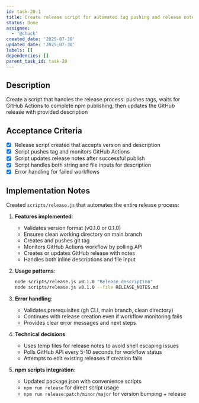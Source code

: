 ```yaml
---
id: task-20.1
title: Create release script for automated tag pushing and release notes
status: Done
assignee:
  - '@chuck'
created_date: '2025-07-30'
updated_date: '2025-07-30'
labels: []
dependencies: []
parent_task_id: task-20
---
```


## Description

Create a script that handles the release process: pushes tags, waits for GitHub Actions to complete npm publishing, then updates the GitHub release with provided description

## Acceptance Criteria

- [x] Release script created that accepts version and description
- [x] Script pushes tag and monitors GitHub Actions
- [x] Script updates release notes after successful publish
- [x] Script handles both string and file inputs for description
- [x] Error handling for failed workflows

## Implementation Notes

Created `scripts/release.js` that automates the entire release process:

1. **Features implemented**:
   - Validates version format (v0.1.0 or 0.1.0)
   - Ensures clean working directory on main branch
   - Creates and pushes git tag
   - Monitors GitHub Actions workflow by polling API
   - Creates or updates GitHub release with notes
   - Handles both inline descriptions and file input

2. **Usage patterns**:
   ```bash
   node scripts/release.js v0.1.0 "Release description"
   node scripts/release.js v0.1.0 --file RELEASE_NOTES.md
   ```

3. **Error handling**:
   - Validates prerequisites (gh CLI, main branch, clean directory)
   - Continues with release creation even if workflow monitoring fails
   - Provides clear error messages and next steps

4. **Technical decisions**:
   - Uses temp files for release notes to avoid shell escaping issues
   - Polls GitHub API every 5-10 seconds for workflow status
   - Attempts to edit existing releases if creation fails

5. **npm scripts integration**:
   - Updated package.json with convenience scripts
   - `npm run release` for direct script usage
   - `npm run release:patch/minor/major` for version bumping + release
